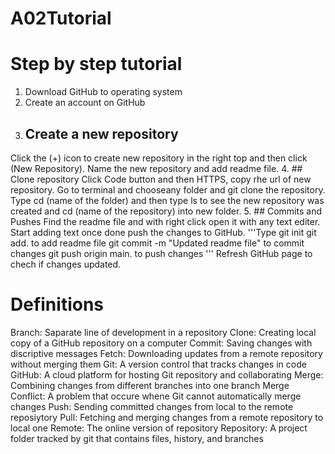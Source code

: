 # A02Tutorial
# Step by step tutorial
1. Download GitHub to operating system 
2. Create an account on GitHub
3. ## Create a new repository
Click the (+) icon to create new repository in the right top and then click (New Repository). Name the new repository and add readme file.
4. ## Clone repository
Click Code button and then HTTPS, copy rhe url of new repository. Go to terminal and chooseany folder and git clone the repository. 
Type cd (name of the folder) and then type ls to see the new repository was created and cd (name of the repository) into new folder.
5. ## Commits and Pushes
Find the readme file and with right click open it with any text editer.
Start adding text once done push the changes to GitHub. 
'''Type 
git init 
git add. to add readme file
git commit -m "Updated readme file" to commit changes
git push origin main. to push changes
'''
Refresh GitHub page to chech if changes updated.






# Definitions
Branch: Saparate line of development in a repository
Clone: Creating local copy of a GitHub repository on a computer
Commit: Saving changes with discriptive messages
Fetch: Downloading updates from a remote repository without merging them
Git: A version control that tracks changes in code
GitHub: A cloud platform for hosting Git repository and collaborating
Merge: Combining changes from different branches into one branch
Merge Conflict: A problem that occure whene Git cannot automatically merge changes
Push: Sending committed changes from local to the remote reposiytory 
Pull: Fetching and merging changes from a remote repository to local one
Remote: The online version of repository
Repository: A project folder tracked by git that contains files, history, and branches